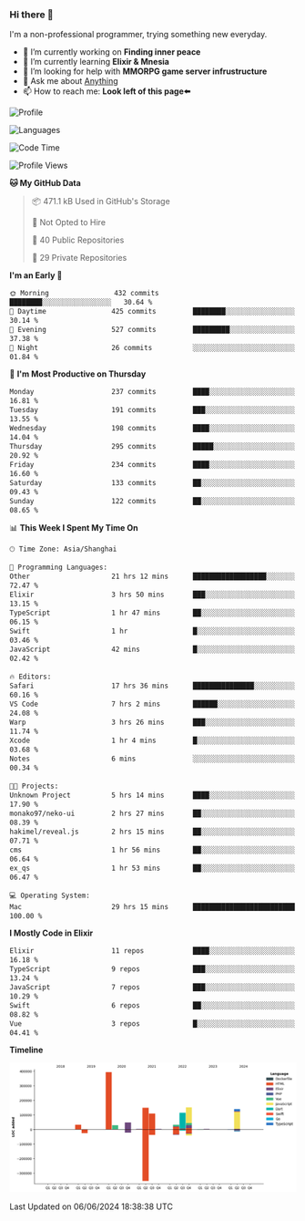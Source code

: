 ### Hi there 👋

I'm a non-professional programmer, trying something new everyday.

<!--
**dyzdyz010/dyzdyz010** is a ✨ _special_ ✨ repository because its `README.md` (this file) appears on your GitHub profile.
-->

- 🔭 I’m currently working on **Finding inner peace**
- 🌱 I’m currently learning **Elixir & Mnesia**
- 🤔 I’m looking for help with **MMORPG game server infrustructure**
- 💬 Ask me about [Anything](https://github.com/dyzdyz010/dyzdyz010/issues)
- 📫 How to reach me: **Look left of this page⬅️**

<!-- - 👯 I’m looking to collaborate on
- 😄 Pronouns: ...
- ⚡ Fun fact: ...
 -->
 
![Profile](https://github-readme-stats.vercel.app/api?username=dyzdyz010&count_private=true&show_icons=true&theme=dracula)

![Languages](https://github-readme-stats.vercel.app/api/top-langs/?username=dyzdyz010&layout=compact&theme=dracula)

<!--START_SECTION:waka-->
![Code Time](http://img.shields.io/badge/Code%20Time-1%2C582%20hrs%2055%20mins-blue)

![Profile Views](http://img.shields.io/badge/Profile%20Views-1-blue)

**🐱 My GitHub Data** 

> 📦 471.1 kB Used in GitHub's Storage 
 > 
> 🚫 Not Opted to Hire
 > 
> 📜 40 Public Repositories 
 > 
> 🔑 29 Private Repositories 
 > 
**I'm an Early 🐤** 

```text
🌞 Morning                432 commits         ████████░░░░░░░░░░░░░░░░░   30.64 % 
🌆 Daytime                425 commits         ████████░░░░░░░░░░░░░░░░░   30.14 % 
🌃 Evening                527 commits         █████████░░░░░░░░░░░░░░░░   37.38 % 
🌙 Night                  26 commits          ░░░░░░░░░░░░░░░░░░░░░░░░░   01.84 % 
```
📅 **I'm Most Productive on Thursday** 

```text
Monday                   237 commits         ████░░░░░░░░░░░░░░░░░░░░░   16.81 % 
Tuesday                  191 commits         ███░░░░░░░░░░░░░░░░░░░░░░   13.55 % 
Wednesday                198 commits         ████░░░░░░░░░░░░░░░░░░░░░   14.04 % 
Thursday                 295 commits         █████░░░░░░░░░░░░░░░░░░░░   20.92 % 
Friday                   234 commits         ████░░░░░░░░░░░░░░░░░░░░░   16.60 % 
Saturday                 133 commits         ██░░░░░░░░░░░░░░░░░░░░░░░   09.43 % 
Sunday                   122 commits         ██░░░░░░░░░░░░░░░░░░░░░░░   08.65 % 
```


📊 **This Week I Spent My Time On** 

```text
🕑︎ Time Zone: Asia/Shanghai

💬 Programming Languages: 
Other                    21 hrs 12 mins      ██████████████████░░░░░░░   72.47 % 
Elixir                   3 hrs 50 mins       ███░░░░░░░░░░░░░░░░░░░░░░   13.15 % 
TypeScript               1 hr 47 mins        ██░░░░░░░░░░░░░░░░░░░░░░░   06.15 % 
Swift                    1 hr                █░░░░░░░░░░░░░░░░░░░░░░░░   03.46 % 
JavaScript               42 mins             █░░░░░░░░░░░░░░░░░░░░░░░░   02.42 % 

🔥 Editors: 
Safari                   17 hrs 36 mins      ███████████████░░░░░░░░░░   60.16 % 
VS Code                  7 hrs 2 mins        ██████░░░░░░░░░░░░░░░░░░░   24.08 % 
Warp                     3 hrs 26 mins       ███░░░░░░░░░░░░░░░░░░░░░░   11.74 % 
Xcode                    1 hr 4 mins         █░░░░░░░░░░░░░░░░░░░░░░░░   03.68 % 
Notes                    6 mins              ░░░░░░░░░░░░░░░░░░░░░░░░░   00.34 % 

🐱‍💻 Projects: 
Unknown Project          5 hrs 14 mins       ████░░░░░░░░░░░░░░░░░░░░░   17.90 % 
monako97/neko-ui         2 hrs 27 mins       ██░░░░░░░░░░░░░░░░░░░░░░░   08.39 % 
hakimel/reveal.js        2 hrs 15 mins       ██░░░░░░░░░░░░░░░░░░░░░░░   07.71 % 
cms                      1 hr 56 mins        ██░░░░░░░░░░░░░░░░░░░░░░░   06.64 % 
ex_qs                    1 hr 53 mins        ██░░░░░░░░░░░░░░░░░░░░░░░   06.47 % 

💻 Operating System: 
Mac                      29 hrs 15 mins      █████████████████████████   100.00 % 
```

**I Mostly Code in Elixir** 

```text
Elixir                   11 repos            ████░░░░░░░░░░░░░░░░░░░░░   16.18 % 
TypeScript               9 repos             ███░░░░░░░░░░░░░░░░░░░░░░   13.24 % 
JavaScript               7 repos             ███░░░░░░░░░░░░░░░░░░░░░░   10.29 % 
Swift                    6 repos             ██░░░░░░░░░░░░░░░░░░░░░░░   08.82 % 
Vue                      3 repos             █░░░░░░░░░░░░░░░░░░░░░░░░   04.41 % 
```



**Timeline**

![Lines of Code chart](https://raw.githubusercontent.com/dyzdyz010/dyzdyz010/master/assets/bar_graph.png)


 Last Updated on 06/06/2024 18:38:38 UTC
<!--END_SECTION:waka-->
